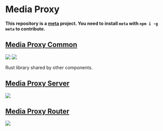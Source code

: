 # Media Proxy

**This repository is a [meta](https://github.com/mateodelnorte/meta) project. You need to install `meta` with `npm i -g meta` to contribute.**

## [Media Proxy Common](https://github.com/ThePicoNerd/mediaproxy-common)

![](https://github.com/ThePicoNerd/mediaproxy-common/workflows/Master%20Release/badge.svg) ![](https://img.shields.io/crates/v/mediaproxy-common)

Rust library shared by other components.

## [Media Proxy Server](https://github.com/ThePicoNerd/mediaproxy-server)

![](https://github.com/ThePicoNerd/mediaproxy-server/workflows/Master%20Release/badge.svg)

## [Media Proxy Router](https://github.com/ThePiconerd/mediaproxy-router)

![](https://github.com/ThePicoNerd/mediaproxy-router/workflows/Master%20Release/badge.svg)
